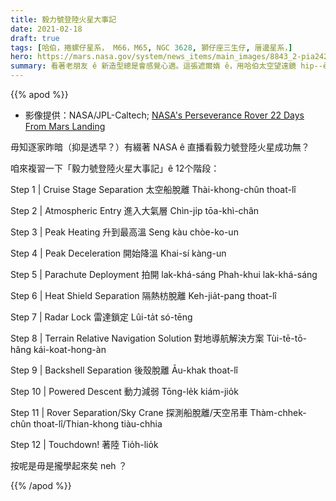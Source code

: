 ```yaml
---
title: 毅力號登陸火星大事記
date: 2021-02-18
draft: true
tags: [哈伯，捲螺仔星系， M66，M65, NGC 3628, 獅仔座三生仔, 厝邊星系，]
hero: https://mars.nasa.gov/system/news_items/main_images/8843_2-pia24285_1a-edl-annotated-web.jpg
summary: 看著老朋友 ê 新造型總是會感覺心適。這張遮爾媠 ê，用哈伯太空望遠鏡 hip--ê 厝邊 ê 捲螺仔星系 M66，to̍h 是按呢。
---
```


{{% apod %}}

- 影像提供：NASA/JPL-Caltech; [NASA's Perseverance Rover 22 Days From Mars Landing][1]


毋知逐家昨暗（抑是透早？）有綴著 NASA ê 直播看毅力號登陸火星成功無？

咱來複習一下「毅力號登陸火星大事記」ê 12个階段：

Step 1 | Cruise Stage Separation 太空船脫離 Thài-khong-chûn thoat-lî

Step 2 | Atmospheric Entry 進入大氣層 Chìn-ji̍p tōa-khì-chân

Step 3 | Peak Heating 升到最高溫 Seng kàu chòe-ko-un

Step 4 | Peak Deceleration 開始降溫 Khai-sí kàng-un

Step 5 | Parachute Deployment 拍開 lak-khá-sáng Phah-khui lak-khá-sáng

Step 6 | Heat Shield Separation 隔熱枋脫離 Keh-jia̍t-pang thoat-lî

Step 7 | Radar Lock 雷達鎖定 Lûi-ta̍t só-tēng

Step 8 | Terrain Relative Navigation Solution 對地導航解決方案 Tùi-tē-tō-hâng kái-koat-hong-àn

Step 9 | Backshell Separation 後殼脫離 Āu-khak thoat-lî

Step 10 | Powered Descent 動力減弱 Tōng-le̍k kiám-jio̍k

Step 11 | Rover Separation/Sky Crane 探測船脫離/天空吊車 Thàm-chhek-chûn thoat-lî/Thian-khong tiàu-chhia

Step 12 | Touchdown! 著陸 Tio̍h-lio̍k

按呢是毋是攏學起來矣 neh ？


{{% /apod %}}

[1]: https://mars.nasa.gov/news/8843/nasas-perseverance-rover-22-days-from-mars-landing/?fbclid=IwAR15cCsYrRZyuY1P6zcfx9jB2rsoToaTGX9UtKZArUTx2dnLGdilHvJmwvM
